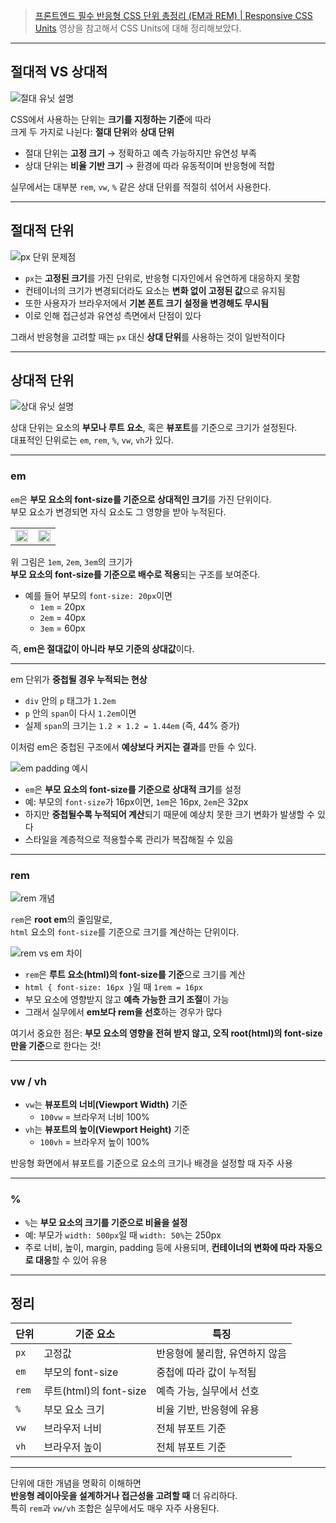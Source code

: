 > [프론트엔드 필수 반응형 CSS 단위 총정리 (EM과 REM) | Responsive CSS Units](https://www.youtube.com/watch?v=7Z3t1OWOpHo&t=8s)
> 영상을 참고해서 CSS Units에 대해 정리해보았다.

---

## 절대적 VS 상대적

![절대 유닛 설명](https://velog.velcdn.com/images/givpro22/post/714205b0-ea11-48d1-adf7-e00aa5bdb647/image.png)

CSS에서 사용하는 단위는 **크기를 지정하는 기준**에 따라  
크게 두 가지로 나뉜다: **절대 단위**와 **상대 단위**

- 절대 단위는 **고정 크기** → 정확하고 예측 가능하지만 유연성 부족
- 상대 단위는 **비율 기반 크기** → 환경에 따라 유동적이며 반응형에 적합

실무에서는 대부분 `rem`, `vw`, `%` 같은 상대 단위를 적절히 섞어서 사용한다.

---

## 절대적 단위

![px 단위 문제점](https://velog.velcdn.com/images/givpro22/post/b7afc37e-c3e1-4dd7-a07c-40240dedac23/image.png)

- `px`는 **고정된 크기**를 가진 단위로, 반응형 디자인에서 유연하게 대응하지 못함
- 컨테이너의 크기가 변경되더라도 요소는 **변화 없이 고정된 값**으로 유지됨
- 또한 사용자가 브라우저에서 **기본 폰트 크기 설정을 변경해도 무시됨**
- 이로 인해 접근성과 유연성 측면에서 단점이 있다

그래서 반응형을 고려할 때는 `px` 대신 **상대 단위**를 사용하는 것이 일반적이다

---

## 상대적 단위

![상대 유닛 설명](https://velog.velcdn.com/images/givpro22/post/ee1b319a-f042-4f78-bc38-e95b53091a45/image.png)

상대 단위는 요소의 **부모나 루트 요소**, 혹은 **뷰포트**를 기준으로 크기가 설정된다.  
대표적인 단위로는 `em`, `rem`, `%`, `vw`, `vh`가 있다.

---

### em

`em`은 **부모 요소의 font-size를 기준으로 상대적인 크기**를 가진 단위이다.  
부모 요소가 변경되면 자식 요소도 그 영향을 받아 누적된다.

<table>
  <tr>
    <td><img src="https://velog.velcdn.com/images/givpro22/post/61d56d86-4e0d-4b95-9eed-758314d546bf/image.png" width="100%"></td>
    <td><img src="https://velog.velcdn.com/images/givpro22/post/309f6306-7027-4052-b68e-dfd9ac9dd2a4/image.png" width="100%"></td>
  </tr>
</table>

위 그림은 `1em`, `2em`, `3em`의 크기가  
**부모 요소의 font-size를 기준으로 배수로 적용**되는 구조를 보여준다.

- 예를 들어 부모의 `font-size: 20px`이면
  - `1em` = 20px
  - `2em` = 40px
  - `3em` = 60px

즉, **em은 절대값이 아니라 부모 기준의 상대값**이다.

---

em 단위가 **중첩될 경우 누적되는 현상**

- `div` 안의 `p` 태그가 `1.2em`
- `p` 안의 `span`이 다시 `1.2em`이면
- 실제 `span`의 크기는 `1.2 × 1.2 = 1.44em` (즉, 44% 증가)

이처럼 em은 중첩된 구조에서 **예상보다 커지는 결과**를 만들 수 있다.

![em padding 예시](https://velog.velcdn.com/images/givpro22/post/cbd5c320-acdf-4331-8067-244fd9015d32/image.png)

- `em`은 **부모 요소의 font-size를 기준으로 상대적 크기**를 설정
- 예: 부모의 `font-size`가 16px이면, `1em`은 16px, `2em`은 32px
- 하지만 **중첩될수록 누적되어 계산**되기 때문에 예상치 못한 크기 변화가 발생할 수 있다
- 스타일을 계층적으로 적용할수록 관리가 복잡해질 수 있음

---

### rem

![rem 개념](https://velog.velcdn.com/images/givpro22/post/a38205a8-a048-444d-bab1-15d04b017cf3/image.png)

`rem`은 **root em**의 줄임말로,  
`html` 요소의 `font-size`를 기준으로 크기를 계산하는 단위이다.

![rem vs em 차이](https://velog.velcdn.com/images/givpro22/post/d4cb3344-1c35-46b0-a968-63f0d2f02fae/image.png)

- `rem`은 **루트 요소(html)의 font-size를 기준**으로 크기를 계산
- `html { font-size: 16px }`일 때 `1rem = 16px`
- 부모 요소에 영향받지 않고 **예측 가능한 크기 조절**이 가능
- 그래서 실무에서 **em보다 rem을 선호**하는 경우가 많다

여기서 중요한 점은:
**부모 요소의 영향을 전혀 받지 않고, 오직 root(html)의 font-size만을 기준**으로 한다는 것!

---

### vw / vh

- `vw`는 **뷰포트의 너비(Viewport Width)** 기준
  - `100vw` = 브라우저 너비 100%
- `vh`는 **뷰포트의 높이(Viewport Height)** 기준
  - `100vh` = 브라우저 높이 100%

반응형 화면에서 뷰포트를 기준으로 요소의 크기나 배경을 설정할 때 자주 사용

---

### %

- `%`는 **부모 요소의 크기를 기준으로 비율을 설정**
- 예: 부모가 `width: 500px`일 때 `width: 50%`는 250px
- 주로 너비, 높이, margin, padding 등에 사용되며,
  **컨테이너의 변화에 따라 자동으로 대응**할 수 있어 유용

---

## 정리

| 단위  | 기준 요소              | 특징                           |
| ----- | ---------------------- | ------------------------------ |
| `px`  | 고정값                 | 반응형에 불리함, 유연하지 않음 |
| `em`  | 부모의 font-size       | 중첩에 따라 값이 누적됨        |
| `rem` | 루트(html)의 font-size | 예측 가능, 실무에서 선호       |
| `%`   | 부모 요소 크기         | 비율 기반, 반응형에 유용       |
| `vw`  | 브라우저 너비          | 전체 뷰포트 기준               |
| `vh`  | 브라우저 높이          | 전체 뷰포트 기준               |

---

단위에 대한 개념을 명확히 이해하면  
**반응형 레이아웃을 설계하거나 접근성을 고려할 때** 더 유리하다.  
특히 `rem`과 `vw/vh` 조합은 실무에서도 매우 자주 사용된다.
